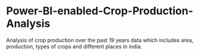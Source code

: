 # Power-BI-enabled-Crop-Production-Analysis
Analysis of crop production over the past 19 years data which includes area, production, types of crops and different places in india.
